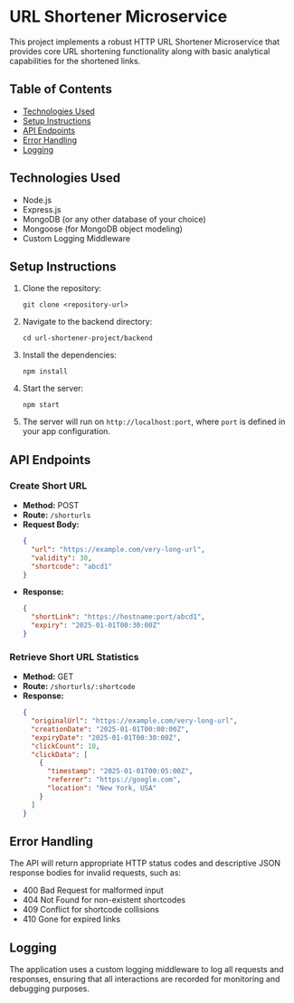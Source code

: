 # URL Shortener Microservice

This project implements a robust HTTP URL Shortener Microservice that provides core URL shortening functionality along with basic analytical capabilities for the shortened links.

## Table of Contents

- [Technologies Used](#technologies-used)
- [Setup Instructions](#setup-instructions)
- [API Endpoints](#api-endpoints)
- [Error Handling](#error-handling)
- [Logging](#logging)

## Technologies Used

- Node.js
- Express.js
- MongoDB (or any other database of your choice)
- Mongoose (for MongoDB object modeling)
- Custom Logging Middleware

## Setup Instructions

1. Clone the repository:
   ```
   git clone <repository-url>
   ```

2. Navigate to the backend directory:
   ```
   cd url-shortener-project/backend
   ```

3. Install the dependencies:
   ```
   npm install
   ```

4. Start the server:
   ```
   npm start
   ```

5. The server will run on `http://localhost:port`, where `port` is defined in your app configuration.

## API Endpoints

### Create Short URL

- **Method:** POST
- **Route:** `/shorturls`
- **Request Body:**
  ```json
  {
    "url": "https://example.com/very-long-url",
    "validity": 30,
    "shortcode": "abcd1"
  }
  ```
- **Response:**
  ```json
  {
    "shortLink": "https://hostname:port/abcd1",
    "expiry": "2025-01-01T00:30:00Z"
  }
  ```

### Retrieve Short URL Statistics

- **Method:** GET
- **Route:** `/shorturls/:shortcode`
- **Response:**
  ```json
  {
    "originalUrl": "https://example.com/very-long-url",
    "creationDate": "2025-01-01T00:00:00Z",
    "expiryDate": "2025-01-01T00:30:00Z",
    "clickCount": 10,
    "clickData": [
      {
        "timestamp": "2025-01-01T00:05:00Z",
        "referrer": "https://google.com",
        "location": "New York, USA"
      }
    ]
  }
  ```

## Error Handling

The API will return appropriate HTTP status codes and descriptive JSON response bodies for invalid requests, such as:

- 400 Bad Request for malformed input
- 404 Not Found for non-existent shortcodes
- 409 Conflict for shortcode collisions
- 410 Gone for expired links

## Logging

The application uses a custom logging middleware to log all requests and responses, ensuring that all interactions are recorded for monitoring and debugging purposes.
